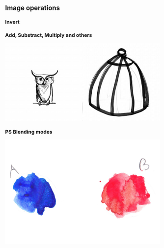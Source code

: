 ## Image operations


### Invert

<div class="codeAndCanvas" data="inv.frag" data-imgs="00.jpg,01.jpg"></div>

### Add, Substract, Multiply and others

![](02.jpg)

<div class="codeAndCanvas" data="operations.frag" data-imgs="00.jpg,01.jpg"></div>

### PS Blending modes

![](03.jpg)

<div class="codeAndCanvas" data="blend.frag" data-imgs="04.jpg,05.jpg"></div>
